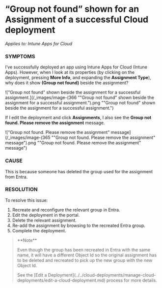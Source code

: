 # “Group not found” shown for an Assignment of a successful Cloud deployment

_Applies to: Intune Apps for Cloud_

### SYMPTOMS

I’ve successfully deployed an app using Intune Apps for Cloud (Intune Apps). However, when I look at its properties (by clicking on the deployment, pressing **More Info**, and expanding the **Assignment Type**), why does it show **(Group not found)** beside the assignment?

!["Group not found" shown beside the assignment for a successful assignment.](/_images/image-(366 "\"Group not found\" shown beside the assignment for a successful assignment.").png "&#x22;Group not found&#x22; shown beside the assignment for a successful assignment.")

If I edit the deployment and click **Assignments**, I also see the **Group not found. Please remove the assignment** message.

!["Group not found. Please remove the assignment" message](/_images/image-(365 "\"Group not found. Please remove the assignment\" message").png "&#x22;Group not found. Please remove the assignment&#x22; message")

### CAUSE

This is because someone has deleted the group used for the assignment from Entra.

### RESOLUTION

To resolve this issue:

1. Recreate and reconfigure the relevant group in Entra.
2. Edit the deployment in the portal.
3. Delete the relevant assignment.
4. Re-add the assignment by browsing to the recreated Entra group.
5. Complete the deployment.

<blockquote class="wp-block-quote">
<p>**Note**</p>
<p>Even though the group has been recreated in Entra with the same name, it will have a different Object Id so the original assignment has to be deleted and recreated to pick up the new group with the new Object Id.</p>
<p>See the [Edit a Deployment](../../cloud-deployments/manage-cloud-deployments/edit-a-cloud-deployment.md) process for more details.</p>
</blockquote>